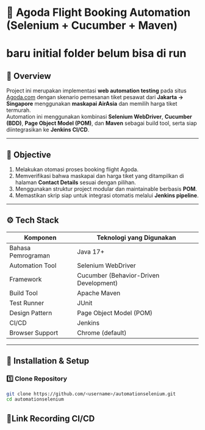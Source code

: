 # 🛫 Agoda Flight Booking Automation (Selenium + Cucumber + Maven)
# baru initial folder belum bisa di run

## 📖 Overview
Project ini merupakan implementasi **web automation testing** pada situs [Agoda.com](https://www.agoda.com) dengan skenario pemesanan tiket pesawat dari **Jakarta → Singapore** menggunakan **maskapai AirAsia** dan memilih harga tiket termurah.  
Automation ini menggunakan kombinasi **Selenium WebDriver**, **Cucumber (BDD)**, **Page Object Model (POM)**, dan **Maven** sebagai build tool, serta siap diintegrasikan ke **Jenkins CI/CD**.

---

## 🧩 Objective
1. Melakukan otomasi proses booking flight Agoda.
2. Memverifikasi bahwa maskapai dan harga tiket yang ditampilkan di halaman **Contact Details** sesuai dengan pilihan.
3. Menggunakan struktur project modular dan maintainable berbasis **POM**.
4. Memastikan skrip siap untuk integrasi otomatis melalui **Jenkins pipeline**.

---

## ⚙️ Tech Stack
| Komponen | Teknologi yang Digunakan |
|-----------|--------------------------|
| Bahasa Pemrograman | Java 17+ |
| Automation Tool | Selenium WebDriver |
| Framework | Cucumber (Behavior-Driven Development) |
| Build Tool | Apache Maven |
| Test Runner | JUnit |
| Design Pattern | Page Object Model (POM) |
| CI/CD | Jenkins |
| Browser Support | Chrome (default) |

---

## 💾 Installation & Setup

### 1️⃣ Clone Repository
```bash
git clone https://github.com/<username>/automationselenium.git
cd automationselenium
```

## 🔗Link Recording CI/CD